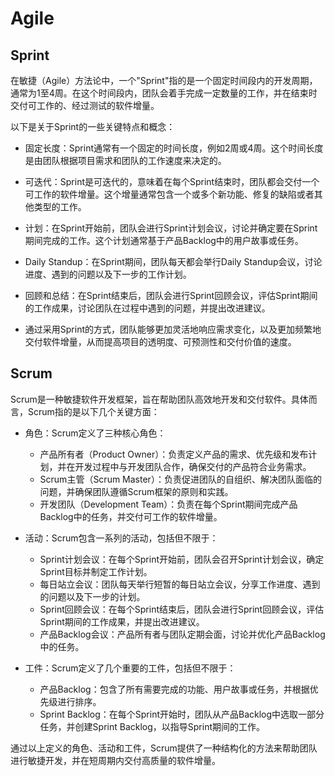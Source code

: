 # Agile

## Sprint

在敏捷（Agile）方法论中，一个"Sprint"指的是一个固定时间段内的开发周期，通常为1至4周。在这个时间段内，团队会着手完成一定数量的工作，并在结束时交付可工作的、经过测试的软件增量。

以下是关于Sprint的一些关键特点和概念：

- 固定长度：Sprint通常有一个固定的时间长度，例如2周或4周。这个时间长度是由团队根据项目需求和团队的工作速度来决定的。

- 可迭代：Sprint是可迭代的，意味着在每个Sprint结束时，团队都会交付一个可工作的软件增量。这个增量通常包含一个或多个新功能、修复的缺陷或者其他类型的工作。

- 计划：在Sprint开始前，团队会进行Sprint计划会议，讨论并确定要在Sprint期间完成的工作。这个计划通常基于产品Backlog中的用户故事或任务。

- Daily Standup：在Sprint期间，团队每天都会举行Daily Standup会议，讨论进度、遇到的问题以及下一步的工作计划。

- 回顾和总结：在Sprint结束后，团队会进行Sprint回顾会议，评估Sprint期间的工作成果，讨论团队在过程中遇到的问题，并提出改进建议。

- 通过采用Sprint的方式，团队能够更加灵活地响应需求变化，以及更加频繁地交付软件增量，从而提高项目的透明度、可预测性和交付价值的速度。


## Scrum

Scrum是一种敏捷软件开发框架，旨在帮助团队高效地开发和交付软件。具体而言，Scrum指的是以下几个关键方面：

- 角色：Scrum定义了三种核心角色：

  - 产品所有者（Product Owner）：负责定义产品的需求、优先级和发布计划，并在开发过程中与开发团队合作，确保交付的产品符合业务需求。
  - Scrum主管（Scrum Master）：负责促进团队的自组织、解决团队面临的问题，并确保团队遵循Scrum框架的原则和实践。
  - 开发团队（Development Team）：负责在每个Sprint期间完成产品Backlog中的任务，并交付可工作的软件增量。
- 活动：Scrum包含一系列的活动，包括但不限于：

  - Sprint计划会议：在每个Sprint开始前，团队会召开Sprint计划会议，确定Sprint目标并制定工作计划。
  - 每日站立会议：团队每天举行短暂的每日站立会议，分享工作进度、遇到的问题以及下一步的计划。
  - Sprint回顾会议：在每个Sprint结束后，团队会进行Sprint回顾会议，评估Sprint期间的工作成果，并提出改进建议。
  - 产品Backlog会议：产品所有者与团队定期会面，讨论并优化产品Backlog中的任务。
- 工件：Scrum定义了几个重要的工件，包括但不限于：

  - 产品Backlog：包含了所有需要完成的功能、用户故事或任务，并根据优先级进行排序。
  - Sprint Backlog：在每个Sprint开始时，团队从产品Backlog中选取一部分任务，并创建Sprint Backlog，以指导Sprint期间的工作。
  
通过以上定义的角色、活动和工件，Scrum提供了一种结构化的方法来帮助团队进行敏捷开发，并在短周期内交付高质量的软件增量。